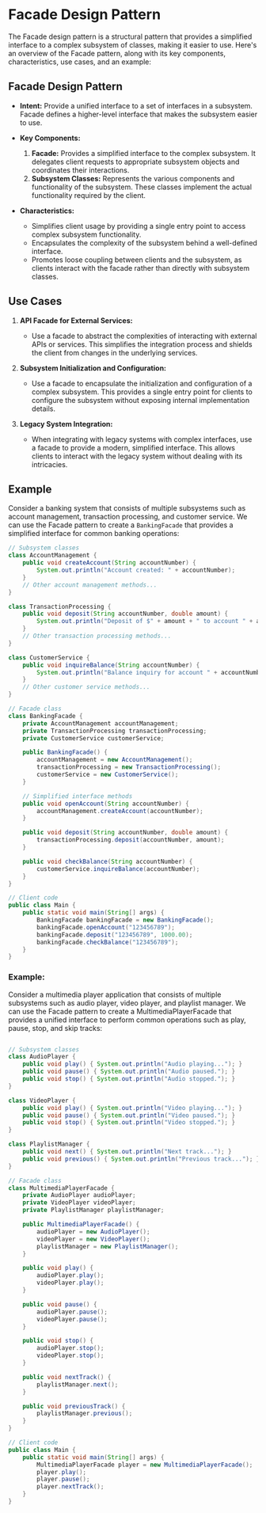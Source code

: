 # Facade Design Pattern

The Facade design pattern is a structural pattern that provides a simplified interface to a complex subsystem of classes, making it easier to use. Here's an overview of the Facade pattern, along with its key components, characteristics, use cases, and an example:

## Facade Design Pattern

- **Intent:** Provide a unified interface to a set of interfaces in a subsystem. Facade defines a higher-level interface that makes the subsystem easier to use.

- **Key Components:**
  1. **Facade:** Provides a simplified interface to the complex subsystem. It delegates client requests to appropriate subsystem objects and coordinates their interactions.
  2. **Subsystem Classes:** Represents the various components and functionality of the subsystem. These classes implement the actual functionality required by the client.

- **Characteristics:**
  - Simplifies client usage by providing a single entry point to access complex subsystem functionality.
  - Encapsulates the complexity of the subsystem behind a well-defined interface.
  - Promotes loose coupling between clients and the subsystem, as clients interact with the facade rather than directly with subsystem classes.

## Use Cases

1. **API Facade for External Services:**
   - Use a facade to abstract the complexities of interacting with external APIs or services. This simplifies the integration process and shields the client from changes in the underlying services.
   
2. **Subsystem Initialization and Configuration:**
   - Use a facade to encapsulate the initialization and configuration of a complex subsystem. This provides a single entry point for clients to configure the subsystem without exposing internal implementation details.
   
3. **Legacy System Integration:**
   - When integrating with legacy systems with complex interfaces, use a facade to provide a modern, simplified interface. This allows clients to interact with the legacy system without dealing with its intricacies.

## Example

Consider a banking system that consists of multiple subsystems such as account management, transaction processing, and customer service. We can use the Facade pattern to create a `BankingFacade` that provides a simplified interface for common banking operations:

```java
// Subsystem classes
class AccountManagement {
    public void createAccount(String accountNumber) {
        System.out.println("Account created: " + accountNumber);
    }
    // Other account management methods...
}

class TransactionProcessing {
    public void deposit(String accountNumber, double amount) {
        System.out.println("Deposit of $" + amount + " to account " + accountNumber + " processed.");
    }
    // Other transaction processing methods...
}

class CustomerService {
    public void inquireBalance(String accountNumber) {
        System.out.println("Balance inquiry for account " + accountNumber + " processed.");
    }
    // Other customer service methods...
}

// Facade class
class BankingFacade {
    private AccountManagement accountManagement;
    private TransactionProcessing transactionProcessing;
    private CustomerService customerService;

    public BankingFacade() {
        accountManagement = new AccountManagement();
        transactionProcessing = new TransactionProcessing();
        customerService = new CustomerService();
    }

    // Simplified interface methods
    public void openAccount(String accountNumber) {
        accountManagement.createAccount(accountNumber);
    }

    public void deposit(String accountNumber, double amount) {
        transactionProcessing.deposit(accountNumber, amount);
    }

    public void checkBalance(String accountNumber) {
        customerService.inquireBalance(accountNumber);
    }
}

// Client code
public class Main {
    public static void main(String[] args) {
        BankingFacade bankingFacade = new BankingFacade();
        bankingFacade.openAccount("123456789");
        bankingFacade.deposit("123456789", 1000.00);
        bankingFacade.checkBalance("123456789");
    }
}
```

### Example:

Consider a multimedia player application that consists of multiple subsystems such as audio player, video player, and playlist manager. We can use the Facade pattern to create a MultimediaPlayerFacade that provides a unified interface to perform common operations such as play, pause, stop, and skip tracks:

```java

// Subsystem classes
class AudioPlayer {
    public void play() { System.out.println("Audio playing..."); }
    public void pause() { System.out.println("Audio paused."); }
    public void stop() { System.out.println("Audio stopped."); }
}

class VideoPlayer {
    public void play() { System.out.println("Video playing..."); }
    public void pause() { System.out.println("Video paused."); }
    public void stop() { System.out.println("Video stopped."); }
}

class PlaylistManager {
    public void next() { System.out.println("Next track..."); }
    public void previous() { System.out.println("Previous track..."); }
}

// Facade class
class MultimediaPlayerFacade {
    private AudioPlayer audioPlayer;
    private VideoPlayer videoPlayer;
    private PlaylistManager playlistManager;

    public MultimediaPlayerFacade() {
        audioPlayer = new AudioPlayer();
        videoPlayer = new VideoPlayer();
        playlistManager = new PlaylistManager();
    }

    public void play() {
        audioPlayer.play();
        videoPlayer.play();
    }

    public void pause() {
        audioPlayer.pause();
        videoPlayer.pause();
    }

    public void stop() {
        audioPlayer.stop();
        videoPlayer.stop();
    }

    public void nextTrack() {
        playlistManager.next();
    }

    public void previousTrack() {
        playlistManager.previous();
    }
}

// Client code
public class Main {
    public static void main(String[] args) {
        MultimediaPlayerFacade player = new MultimediaPlayerFacade();
        player.play();
        player.pause();
        player.nextTrack();
    }
}

```
